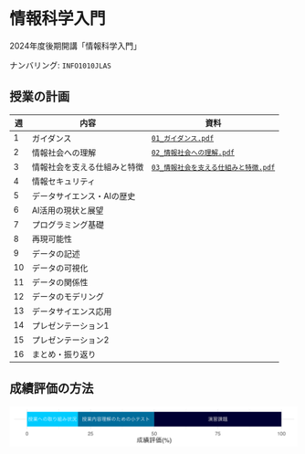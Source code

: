 情報科学入門
==========

2024年度後期開講「情報科学入門」

ナンバリング: `INFO1010JLAS`

## 授業の計画

| 週 | 内容     | 資料 |
|----|----------|------|
| 1 | ガイダンス | [`01_ガイダンス.pdf`](slide/01_ガイダンス.pdf) |
| 2 | 情報社会への理解 | [`02_情報社会への理解.pdf`](slide/02_情報社会への理解.pdf) |
| 3 | 情報社会を支える仕組みと特徴 | [`03_情報社会を支える仕組みと特徴.pdf`](slide/03_情報社会を支える仕組みと特徴.pdf) |
| 4 | 情報セキュリティ | |
| 5 | データサイエンス・AIの歴史 | |
| 6 | AI活用の現状と展望 | |
| 7 | プログラミング基礎 | |
| 8 | 再現可能性 | |
| 9 | データの記述 | |
| 10 | データの可視化 | |
| 11 | データの関係性 | |
| 12 | データのモデリング | |
| 13 | データサイエンス応用 | |
| 14 | プレゼンテーション1 | |
| 15 | プレゼンテーション2 | |
| 16 | まとめ・振り返り | |

## 成績評価の方法

![](image/grading.png)
